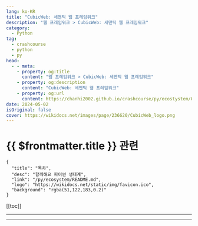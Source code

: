 ```yaml
---
lang: ko-KR
title: "CubicWeb: 세맨틱 웹 프레임워크"
description: "웹 프레임워크 > CubicWeb: 세맨틱 웹 프레임워크"
category:
  - Python
tag: 
  - crashcourse
  - python
  - py
head:
  - - meta:
    - property: og:title
      content: "웹 프레임워크 > CubicWeb: 세맨틱 웹 프레임워크"
    - property: og:description
      content: "CubicWeb: 세맨틱 웹 프레임워크"
    - property: og:url
      content: https://chanhi2002.github.io/crashcourse/py/ecostystem/06/web-framework/cubic-web.html
date: 2024-05-02
isOriginal: false
cover: https://wikidocs.net/images/page/236620/CubicWeb_logo.png
---
```


# {{ $frontmatter.title }} 관련

```component VPCard
{
  "title": "목차",
  "desc": "함께해요 파이썬 생태계",
  "link": "/py/ecosystem/README.md",
  "logo": "https://wikidocs.net/static/img/favicon.ico",
  "background": "rgba(51,122,183,0.2)"
}
```

[[toc]]

---

<SiteInfo
  name="CubicWeb: 세맨틱 웹 프레임워크 | WikiDocs"
  desc="함께해요 파이썬 생태계"
  url="https://wikidocs.net/236620"
  logo="https://wikidocs.net/static/img/favicon.ico"
  preview="https://wikidocs.net/images/page/236620/CubicWeb_logo.png"/>

<!-- TODO: 작성 -->

---

<TagLinks />